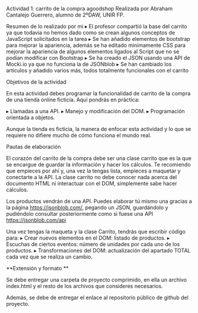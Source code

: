 Actividad 1: carrito de la compra agoodshop Realizada por Abraham Cantalejo Guerrero, alumno de 2ºDAW, UNIR FP.

Resumen de lo realizado por mi ▸ El profesor compartió la base del carrito ya que todavia no hemos dado como se crean algunos conceptos de JavaScript solicitados en la tarea ▸ Se han añadido elementos de bootstrap para mejorar la apariencia, además se ha editado minimamente CSS para mejorar la apariencia de algunos elementos ligados al Script que no se podian modificar con Bootstrap ▸ Se ha creado el JSON usando una API de Mocki.io ya que no funciona la de JSONblob ▸ Se han cambiado los articulos y añadido varios más, todos totalmente funcionales con el carrito

Objetivos de la actividad

En esta actividad debes programar la funcionalidad de carrito de la compra de una tienda online ficticia. Aquí pondrás en práctica:

▸ Llamadas a una API. ▸ Manejo y modificación del DOM. ▸ Programación orientada a objetos.

Aunque la tienda es ficticia, la manera de enfocar esta actividad y lo que se requiere no difiere mucho de cómo funciona el mundo real.

Pautas de elaboración

El corazón del carrito de la compra debe ser una clase carrito que es la que se encargue de guardar la información y hacer los cálculos. Te recomiendo que empieces por ahí y, una vez la tengas lista, empieces a maquetar y conectarte a la API. La clase carrito no debe conocer nada acerca del documento HTML ni interactuar con el DOM, simplemente sabe hacer cálculos.

Los productos vendrán de una API. Puedes elaborar tú mismo una gracias a la página https://jsonblob.com/, pegando un JSON, guardándolo y pudiéndolo consultar posteriormente como si fuese una API https://jsonblob.com/api

Una vez tengas la maqueta y la clase Carrito, tendrás que escribir código para: ▸ Crear nuevos elementos en el DOM: listado de productos. ▸ Escuchas de ciertos eventos: número de unidades por cada uno de los productos. ▸ Transformaciones del DOM: actualización del apartado TOTAL cada vez que se realiza un cambio.

**Extensión y formato **

Se debe entregar una carpeta de proyecto comprimido, en ella un archivo index.html y el resto de los archivos que consideres necesarios.

Además, se debe de entregar el enlace al repositorio público de github del proyecto.
